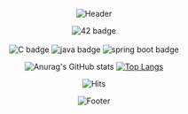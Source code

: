 <div align="center">

![Header](https://capsule-render.vercel.app/api?type=waving&color=507EA4&height=130&section=header)
  
![42 badge](https://img.shields.io/badge/42SEOUL-black?style=flat&logo=42)
<br>
<br>
![C badge](https://img.shields.io/badge/C언어-black?style=flat&logo=C)
![java badge](https://img.shields.io/badge/JAVA-green?style=flat)
![spring boot badge](https://img.shields.io/badge/springboot-white?style=flat&logo=springboot)
  
![Anurag's GitHub stats](https://github-readme-stats-sigma-five.vercel.app/api?username=numerical43&show_icons=true&theme=graywhite)
[![Top Langs](https://github-readme-stats-sigma-five.vercel.app/api/top-langs/?username=numerical43&layout=compact&theme=graywhite)](https://github.com/anuraghazra/github-readme-stats) 


<img src="https://hits.seeyoufarm.com/api/count/incr/badge.svg?url=https%3A%2F%2Fgithub.com%2Fnumerical43&count_bg=%2382C152&title_bg=%230A4812&icon=&icon_color=%507EA4FF&title=hits&edge_flat=false" alt="Hits" />


![Footer](https://capsule-render.vercel.app/api?type=waving&color=507EA4&height=130&section=footer) 

</div>
